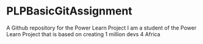 # PLPBasicGitAssignment
A Github repository for the Power Learn Project
I am a student of the Power Learn Project that is based on creating 1 million devs 4 Africa
